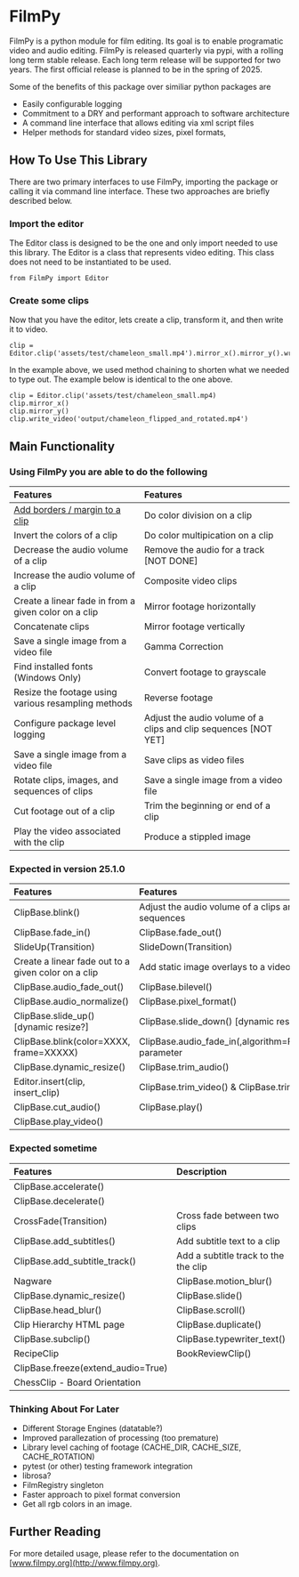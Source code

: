# FilmPy
FilmPy is a python module for film editing. 
Its goal is to enable programatic video and audio editing. FilmPy is released quarterly via pypi, with a rolling long term stable release. 
Each long term release will be supported for two years. The first official release is planned to be in the spring of 2025. 

Some of the benefits of this package over similiar python packages are
* Easily configurable logging
* Commitment to a DRY and performant approach to software architecture
* A command line interface that allows editing via xml script files
* Helper methods for standard video sizes, pixel formats, 

## How To Use This Library
There are two primary interfaces to use FilmPy, importing the package or calling it via command line interface. 
These two approaches are briefly described below. 

### Import the editor
The Editor class is designed to be the one and only import needed to use this library. 
The Editor is a class that represents video editing. 
This class does not need to be instantiated to be used.

`from FilmPy import Editor`

### Create some clips 
Now that you have the editor, lets create a clip, transform it, and then write it to video. 

```
clip = Editor.clip('assets/test/chameleon_small.mp4').mirror_x().mirror_y().write_video('output/chameleon_flipped_and_rotated.mp4')
```

In the example above, we used method chaining to shorten what we needed to type out. The example below is identical to the one above. 

```
clip = Editor.clip('assets/test/chameleon_small.mp4)
clip.mirror_x()
clip.mirror_y()
clip.write_video('output/chameleon_flipped_and_rotated.mp4')
```

## Main Functionality
### Using FilmPy you are able to do the following
| Features                                                                                           | Features                                |
| :--------                                                                                          | :---------------------                  |
| [Add borders / margin to a clip](http://filmpy.org/manual/tutorials/adding-borders-to-a-clip.html) | Do color division on a clip             |
| Invert the colors of a clip                                                                        | Do color multipication on a clip        |
| Decrease the audio volume of a clip                  | Remove the audio for a track [NOT DONE] |
| Increase the audio volume of a clip                  | Composite video clips                   |
| Create a linear fade in from a given color on a clip | Mirror footage horizontally             |
| Concatenate clips                                    | Mirror footage vertically               |
| Save a single image from a video file                | Gamma Correction                        |
| Find installed fonts (Windows Only)                  | Convert footage to grayscale            |
| Resize the footage using various resampling methods  | Reverse footage                         |
| Configure package level logging                      | Adjust the audio volume of a clips and clip sequences [NOT YET] |
| Save a single image from a video file                | Save clips as video files                                       |
| Rotate clips, images, and sequences of clips         | Save a single image from a video file                           |
| Cut footage out of a clip                            | Trim the beginning or end of a clip                             |
| Play the video associated with the clip              | Produce a stippled image                                        |

### Expected in version 25.1.0
| Features                                             | Features                                                 |
| :--------------------------------------------------- | :--------------------------------------------------------|
| ClipBase.blink()                                     | Adjust the audio volume of a clips and clip sequences    |
| ClipBase.fade_in()                                   | ClipBase.fade_out()                                      |
| SlideUp(Transition)                                  | SlideDown(Transition)                                    |
| Create a linear fade out to a given color on a clip  | Add static image overlays to a video clip                |
| ClipBase.audio_fade_out()                            | ClipBase.bilevel()                                       |
| ClipBase.audio_normalize()                           |  ClipBase.pixel_format()                                 |
| ClipBase.slide_up() [dynamic resize?]                | ClipBase.slide_down() [dynamic resize?]                  |
| ClipBase.blink(color=XXXX, frame=XXXXX)              | ClipBase.audio_fade_in(,algorithm=Fade.LINEAR) parameter |
| ClipBase.dynamic_resize()                            | ClipBase.trim_audio()                                    |
| Editor.insert(clip, insert_clip)                     | ClipBase.trim_video() & ClipBase.trim()                  |
| ClipBase.cut_audio()                                 | ClipBase.play()                                          |
| ClipBase.play_video()                                |                                         |

### Expected sometime 
| Features                                             | Description                                              |
| :--------------------------------------------------- | :--------------------------------------------------------|
| ClipBase.accelerate()                                |                                                          |
| ClipBase.decelerate()                                |                                                          |
| CrossFade(Transition)                                | Cross fade between two clips                             |
| ClipBase.add_subtitles()                             | Add subtitle text to a clip                              |
| ClipBase.add_subtitle_track()                        | Add a subtitle track to the the clip                     |
| Nagware                                              | ClipBase.motion_blur() |
| ClipBase.dynamic_resize()                            | ClipBase.slide() |
| ClipBase.head_blur() |ClipBase.scroll() |
| Clip Hierarchy HTML page | ClipBase.duplicate() |
| ClipBase.subclip() | ClipBase.typewriter_text() |
| RecipeClip | BookReviewClip() |
| ClipBase.freeze(extend_audio=True) | |
| ChessClip - Board Orientation || 


### Thinking About For Later
* Different Storage Engines (datatable?)
* Improved parallezation of processing (too premature)
* Library level caching of footage (CACHE_DIR, CACHE_SIZE, CACHE_ROTATION)
* pytest (or other) testing framework integration
* librosa?
* FilmRegistry singleton
* Faster approach to pixel format conversion
* Get all rgb colors in an image.
  
## Further Reading
 
For more detailed usage, please refer to the documentation on [www.filmpy.org](http://www.filmpy.org). 
